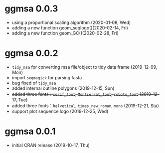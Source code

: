 # ggmsa 0.0.3
+ using a proportional scaling algorithm (2020-01-08, Wed)
+ adding a new function geom_seqlogo()(2020-02-14, Fri)
+ adding a new function geom_GC()(2020-02-28, Fri)


# ggmsa 0.0.2

+ `tidy_msa` for converting msa file/object to tidy data frame (2019-12-09, Mon)
+ import `seqmagick` for parsing fasta 
+ bug fixed of `tidy_msa` 
+ added internal outline polygons (2019-12-15, Sun)
+ ~~added three fonts：`serif_font`, `Montserrat_font`, `roboto_font` (2019-12-17, Tue)~~
+ added three fonts：`helvetical`, `times_new_roman`, `mono` (2019-12-21, Sta)
+ support plot sequence logo (2019-12-25, Wed)

# ggmsa 0.0.1

+ initial CRAN release (2019-10-17, Thu)